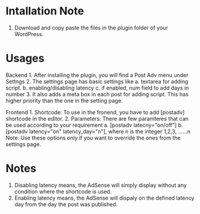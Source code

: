 Intallation Note
===================
1. Download and copy paste the files in the plugin folder of your WordPress.

Usages
===================

Backend
	1. After installing the plugin, you will find a Post Adv menu under Settngs
	2. The settings page has basic settings like
		a. textarea for adding script.
		b. enabling/disabling latency
		c. if enabled, num field to add days in number
	3. It also adds a meta box in each post for adding script. This has higher priority than the one
	in the setting page.

Frontend
	1. Shortcode: To use in the fronend, you have to add [postadv] shortcode in the editor.
	2. Parameters: There are few paramteres that can be used according to your requirement
		a. [postadv latecny="on/off"]
		b. [postadv latency="on" latency_day="n"], where n is the integer 1,2,3, ......n
		Note: Use these options only if you want to override the ones from the settings page. 

Notes
====================
1. Disabling latency means, the AdSense will simply display without any condition where the shortcode is used. 
1. Enabling latency means, the AdSense will dispaly on the defined latency day from the day the post was published.

